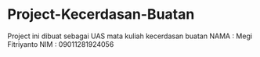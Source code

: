 # Project-Kecerdasan-Buatan
Project ini dibuat sebagai UAS mata kuliah kecerdasan buatan
NAMA : Megi Fitriyanto
NIM : 09011281924056

